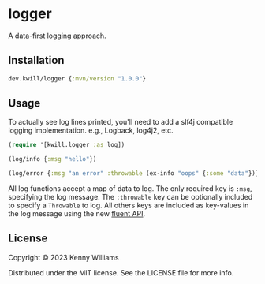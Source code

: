 # logger

A data-first logging approach.

## Installation

```clojure
dev.kwill/logger {:mvn/version "1.0.0"}
```

## Usage

To actually see log lines printed, you'll need to add a slf4j compatible logging implementation.
e.g., Logback, log4j2, etc.

```clojure
(require '[kwill.logger :as log])

(log/info {:msg "hello"})

(log/error {:msg "an error" :throwable (ex-info "oops" {:some "data"})})
```

All log functions accept a map of data to log. 
The only required key is `:msg`, specifying the log message.
The `:throwable` key can be optionally included to specify a `Throwable` to log.
All others keys are included as key-values in the log message using the new [fluent API](https://www.slf4j.org/manual.html#fluent).

## License

Copyright © 2023 Kenny Williams

Distributed under the MIT license. See the LICENSE file for more info.
